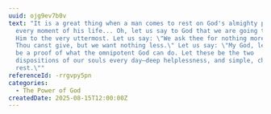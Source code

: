 ```yaml
---
uuid: ojg9ev7b0v
text: "It is a great thing when a man comes to rest on God's almighty power for
  every moment of his life... Oh, let us say to God that we are going to prove
  Him to the very uttermost. Let us say: \"We ask thee for nothing more than
  Thou canst give, but we want nothing less.\" Let us say: \"My God, let my life
  be a proof of what the omnipotent God can do. Let these be the two
  dispositions of our souls every day—deep helplessness, and simple, childlike
  rest.\""
referenceId: -rrgvpy5pn
categories:
  - The Power of God
createdDate: 2025-08-15T12:00:00Z
---
```

